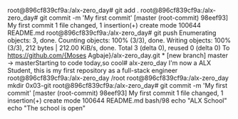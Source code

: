 root@896cf839cf9a:/alx-zero_day# git add . root@896cf839cf9a:/alx-zero_day# git commit -m 'My first commit' [master (root-commit) 98eef93] My first commit 1 file changed, 1 insertion(+) create mode 100644 README.md root@896cf839cf9a:/alx-zero_day# git push Enumerating objects: 3, done. Counting objects: 100% (3/3), done. Writing objects: 100% (3/3), 212 bytes | 212.00 KiB/s, done. Total 3 (delta 0), reused 0 (delta 0) To https://github.com/{Moses Agbaje}/alx-zero_day.git * [new branch] master -> masterStarting to code today,so cool# alx-zero_day
I'm now a ALX Student, this is my first repository as a full-stack engineer
root@896cf839cf9a:/alx-zero_day /root
root@896cf839cf9a:/alx-zero_day mkdir 0x03-git
root@896cf839cf9a:/alx-zero_day# git commit -m 'My first commit'
[master (root-commit) 98eef93] My first commit
 1 file changed, 1 insertion(+)
 create mode 100644 README.md
 bash/98
echo "ALX School"
echo "The school is open"
